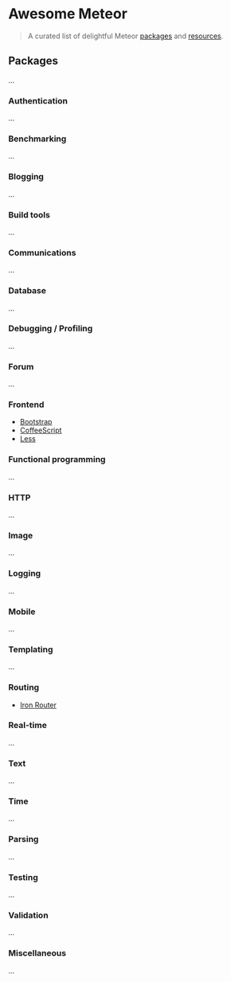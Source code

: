 # Awesome Meteor

> A curated list of delightful Meteor [packages](#packages) and [resources](#resources).


## Packages

...


### Authentication

...


### Benchmarking

...


### Blogging

...


### Build tools

...


### Communications

...


### Database

...


### Debugging / Profiling

...


### Forum

...


### Frontend

- [Bootstrap](https://atmospherejs.com/meteor/bootstrap)
- [CoffeeScript](https://atmospherejs.com/meteor/coffeescript)
- [Less](https://atmospherejs.com/meteor/less)


### Functional programming

...


### HTTP

...


### Image

...


### Logging

...


### Mobile

...


### Templating

...


### Routing

- [Iron Router](https://atmospherejs.com/iron/router)


### Real-time

...


### Text

...


### Time

...


### Parsing

...


### Testing

...


### Validation

...


### Miscellaneous

...
